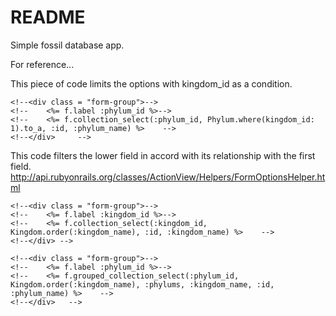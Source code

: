 # README

Simple fossil database app.

For reference...

This piece of code limits the options with kingdom_id as a condition.

    <!--<div class = "form-group">-->
    <!--    <%= f.label :phylum_id %>-->
    <!--    <%= f.collection_select(:phylum_id, Phylum.where(kingdom_id: 1).to_a, :id, :phylum_name) %>    -->
    <!--</div>     -->
    
This code filters the lower field in accord with its relationship with the first field.
http://api.rubyonrails.org/classes/ActionView/Helpers/FormOptionsHelper.html
    
    <!--<div class = "form-group">-->
    <!--    <%= f.label :kingdom_id %>-->
    <!--    <%= f.collection_select(:kingdom_id, Kingdom.order(:kingdom_name), :id, :kingdom_name) %>    -->
    <!--</div> -->
    
    <!--<div class = "form-group">-->
    <!--    <%= f.label :phylum_id %>-->
    <!--    <%= f.grouped_collection_select(:phylum_id, Kingdom.order(:kingdom_name), :phylums, :kingdom_name, :id, :phylum_name) %>    -->
    <!--</div>   -->